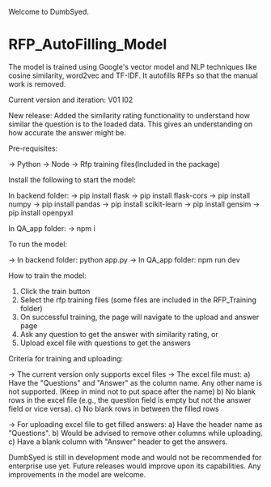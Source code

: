 Welcome to DumbSyed.

# RFP_AutoFilling_Model
The model is trained using Google's vector model and NLP techniques like cosine similarity, word2vec and TF-IDF. It autofills RFPs so that the manual work is removed.

Current version and iteration: V01 I02

New release: Added the similarity rating functionality to understand how similar the question is to the loaded data. This gives an understanding on how accurate the answer might be.

Pre-requisites:

-> Python 
-> Node
-> Rfp training files(Included in the package)

Install the following to start the model:

In backend folder:
-> pip install flask
-> pip install flask-cors
-> pip install numpy
-> pip install pandas
-> pip install scikit-learn
-> pip install gensim
-> pip install openpyxl

In QA_app folder:
-> npm i

To run the model:

-> In backend folder:
python app.py
-> In QA_app folder:
npm run dev

How to train the model:

1) Click the train button
2) Select the rfp training files (some files are included in the RFP_Training folder)
3) On successful training, the page will navigate to the upload and answer page
4) Ask any question to get the answer with similarity rating, or
5) Upload excel file with questions to get the answers

Criteria for training and uploading:

-> The current version only supports excel files
-> The excel file must:
a) Have the "Questions" and "Answer" as the column name. Any other name is not supported. (Keep in mind not to put space after the name)
b) No blank rows in the excel file (e.g., the question field is empty but not the answer field or vice versa).
c) No blank rows in between the filled rows

-> For uploading excel file to get filled answers:
a) Have the header name as "Questions". 
b) Would be advised to remove other columns while uploading.
c) Have a blank column with "Answer" header to get the answers.

DumbSyed is still in development mode and would not be recommended for enterprise use yet. Future releases would improve upon its capabilities.
Any improvements in the model are welcome.
